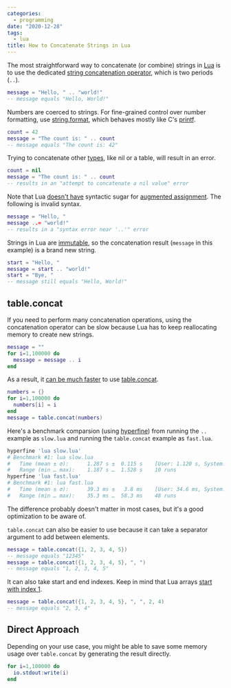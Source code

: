 ```yaml
---
categories:
  - programming
date: "2020-12-28"
tags:
  - lua
title: How to Concatenate Strings in Lua
---
```


The most straightforward way to concatenate (or combine) strings in
[Lua](https://www.lua.org/about.html) is to use the dedicated [string
concatenation operator](https://www.lua.org/pil/3.4.html), which is two periods
(`..`).

```lua
message = "Hello, " .. "world!"
-- message equals "Hello, World!"
```

Numbers are coerced to strings. For fine-grained control over number formatting,
use
[string.format](https://www.lua.org/manual/5.4/manual.html#pdf-string.format),
which behaves mostly like C's
[printf](https://www.cplusplus.com/reference/cstdio/printf/).

```lua
count = 42
message = "The count is: " .. count
-- message equals "The count is: 42"
```

Trying to concatenate other [types](https://www.lua.org/pil/2.html), like nil or
a table, will result in an error.

```lua
count = nil
message = "The count is: " .. count
-- results in an "attempt to concatenate a nil value" error
```

Note that Lua [doesn't have](https://stackoverflow.com/q/20091779/1481479)
syntactic sugar for [augmented
assignment](https://en.wikipedia.org/wiki/Augmented_assignment). The following
is invalid syntax.

```lua
message = "Hello, "
message ..= "world!"
-- results in a "syntax error near '..'" error
```

Strings in Lua are [immutable](https://www.lua.org/pil/2.4.html), so the
concatenation result (`message` in this example) is a brand new string.

```lua
start = "Hello, "
message = start .. "world!"
start = "Bye, "
-- message still equals "Hello, World!"
```

## table.concat

If you need to perform many concatenation operations, using the concatenation
operator can be slow because Lua has to keep reallocating memory to create new
strings.

```lua
message = ""
for i=1,100000 do
  message = message .. i
end
```

As a result, it [can be much
faster](https://www.reddit.com/r/lua/comments/1t6ois/tableconcat_is_fast/) to
use [table.concat](https://www.lua.org/manual/5.4/manual.html#6.6).

```lua
numbers = {}
for i=1,100000 do
  numbers[i] = i
end
message = table.concat(numbers)
```

Here's a benchmark comparsion (using
[hyperfine](https://github.com/sharkdp/hyperfine)) from running the `..` example
as `slow.lua` and running the `table.concat` example as `fast.lua`.

```sh
hyperfine 'lua slow.lua'
# Benchmark #1: lua slow.lua
#   Time (mean ± σ):      1.287 s ±  0.115 s    [User: 1.120 s, System: 0.078 s]
#   Range (min … max):    1.187 s …  1.528 s    10 runs
hyperfine 'lua fast.lua'
# Benchmark #1: lua fast.lua
#   Time (mean ± σ):      39.3 ms ±   3.8 ms    [User: 34.6 ms, System: 2.8 ms]
#   Range (min … max):    35.3 ms …  58.3 ms    48 runs
```

The difference probably doesn't matter in most cases, but it's a good
optimization to be aware of.

`table.concat` can also be easier to use because it can take a separator
argument to add between elements.

```lua
message = table.concat({1, 2, 3, 4, 5})
-- message equals "12345"
message = table.concat({1, 2, 3, 4, 5}, ", ")
-- message equals "1, 2, 3, 4, 5"
```

It can also take start and end indexes. Keep in mind that Lua arrays [start with
index 1](https://www.lua.org/pil/11.1.html).

```lua
message = table.concat({1, 2, 3, 4, 5}, ", ", 2, 4)
-- message equals "2, 3, 4"
```

## Direct Approach

Depending on your use case, you might be able to save some memory usage over
`table.concat` by generating the result directly.

```lua
for i=1,100000 do
  io.stdout:write(i)
end
```
